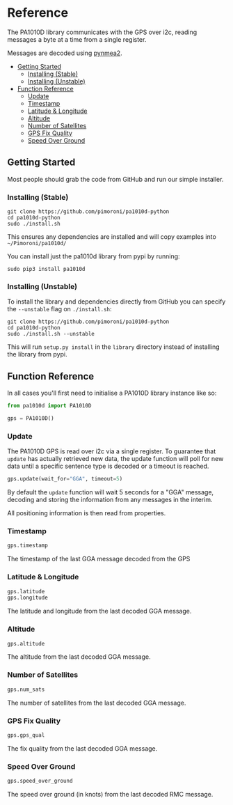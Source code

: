 # Reference <!-- omit in toc -->

The PA1010D library communicates with the GPS over i2c, reading messages a byte at a time from a single register.

Messages are decoded using [pynmea2](https://github.com/Knio/pynmea2).

- [Getting Started](#getting-started)
  - [Installing (Stable)](#installing-stable)
  - [Installing (Unstable)](#installing-unstable)
- [Function Reference](#function-reference)
  - [Update](#update)
  - [Timestamp](#timestamp)
  - [Latitude & Longitude](#latitude--longitude)
  - [Altitude](#altitude)
  - [Number of Satellites](#number-of-satellites)
  - [GPS Fix Quality](#gps-fix-quality)
  - [Speed Over Ground](#speed-over-ground)

## Getting Started

Most people should grab the code from GitHub and run our simple installer.

### Installing (Stable)

```
git clone https://github.com/pimoroni/pa1010d-python
cd pa1010d-python
sudo ./install.sh
```

This ensures any dependencies are installed and will copy examples into `~/Pimoroni/pa1010d/`

You can install just the pa1010d library from pypi by running:

```
sudo pip3 install pa1010d
```

### Installing (Unstable)

To install the library and dependencies directly from GitHub you can specify the `--unstable` flag on `./install.sh`:

```
git clone https://github.com/pimoroni/pa1010d-python
cd pa1010d-python
sudo ./install.sh --unstable
```

This will run `setup.py install` in the `library` directory instead of installing the library from pypi.

## Function Reference

In all cases you'll first need to initialise a PA1010D library instance like so:

```python
from pa1010d import PA1010D

gps = PA1010D()
```

### Update

The PA1010D GPS is read over i2c via a single register. To guarantee that `update` has actually retrieved new data, the update function will poll for new data until a specific sentence type is decoded or a timeout is reached.

```python
gps.update(wait_for="GGA", timeout=5)
```

By default the `update` function will wait 5 seconds for a "GGA" message, decoding and storing the information from any messages in the interim.

All positioning information is then read from properties.

### Timestamp

```python
gps.timestamp
```

The timestamp of the last GGA message decoded from the GPS

### Latitude & Longitude

```python
gps.latitude
gps.longitude
```

The latitude and longitude from the last decoded GGA message.

### Altitude

```python
gps.altitude
```

The altitude from the last decoded GGA message.

### Number of Satellites

```python
gps.num_sats
```

The number of satellites from the last decoded GGA message.

### GPS Fix Quality

```python
gps.gps_qual
```

The fix quality from the last decoded GGA message.

### Speed Over Ground

```python
gps.speed_over_ground
```

The speed over ground (in knots) from the last decoded RMC message.
